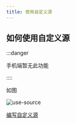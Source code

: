 ```yaml
---
title: 使用自定义源
---
```


## 如何使用自定义源

:::danger

手机端暂无此功能

::::

如图

![use-source](https://shp.qpic.cn/collector/2964359326/027c7a04-5297-45b4-aefb-34613f26b82e/640?mType=Other)

[编写自定义源](./custom-source)
